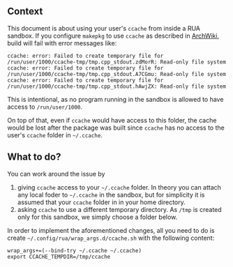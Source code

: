 ## Context

This document is about using your user's `ccache` from inside a RUA sandbox.
If you configure `makepkg` to use `ccache` as described in [ArchWiki](https://wiki.archlinux.org/title/Ccache#Enable_ccache_for_makepkg),
build will fail with error messages like:

```
ccache: error: Failed to create temporary file for /run/user/1000/ccache-tmp/tmp.cpp_stdout.zdMorR: Read-only file system
ccache: error: Failed to create temporary file for /run/user/1000/ccache-tmp/tmp.cpp_stdout.A7CGmu: Read-only file system
ccache: error: Failed to create temporary file for /run/user/1000/ccache-tmp/tmp.cpp_stdout.hAwjZX: Read-only file system
```

This is intentional, as no program running in the sandbox is allowed to have access to `/run/user/1000`.

On top of that, even if `ccache` would have access to this folder, the cache would be lost after the package was built since `ccache` has no access to the user's `ccache` folder in `~/.ccache`.

## What to do?

You can work around the issue by

1. giving `ccache` access to your `~/.ccache` folder. In theory you can attach any local foder to `~/.ccache` in the sandbox, but for simplicity it is assumed that your `ccache` folder in in your home directory.
2. asking `ccache` to use a different temporary directory. As `/tmp` is created only for this sandbox, we simply choose a folder below.

In order to implement the aforementioned changes, all you need to do is create `~/.config/rua/wrap_args.d/ccache.sh` with the following content:

```
wrap_args+=(--bind-try ~/.ccache ~/.ccache)
export CCACHE_TEMPDIR=/tmp/ccache
```

